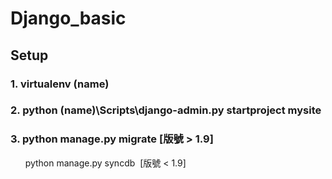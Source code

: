 # Django_basic

## Setup
### 1. virtualenv (name)
### 2. python (name)\Scripts\django-admin.py startproject mysite
### 3. python manage.py migrate \[版號 > 1.9\]
       python manage.py syncdb  \[版號 < 1.9\]
